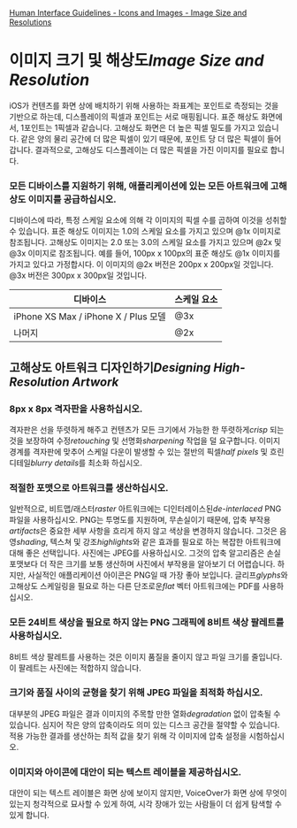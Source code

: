 [Human Interface Guidelines - Icons and Images - Image Size and Resolutions](https://developer.apple.com/design/human-interface-guidelines/ios/icons-and-images/image-size-and-resolution/)

# 이미지 크기 및 해상도*Image Size and Resolution*

iOS가 컨텐츠를 화면 상에 배치하기 위해 사용하는 좌표계는 포인트로 측정되는 것을 기반으로 하는데, 디스플레이의 픽셀과 포인트는 서로 매핑됩니다. 표준 해상도 화면에서, 1포인트는 1픽셀과 같습니다. 고해상도 화면은 더 높은 픽셀 밀도를 가지고 있습니다. 같은 양의 물리 공간에 더 많은 픽셀이 있기 때문에, 포인트 당 더 많은 픽셀이 들어갑니다. 결과적으로, 고해상도 디스플레이는 더 많은 픽셀을 가진 이미지를 필요로 합니다.

### 모든 디바이스를 지원하기 위해, 애플리케이션에 있는 모든 아트워크에 고해상도 이미지를 공급하십시오.

디바이스에 따라, 특정 스케일 요소에 의해 각 이미지의 픽셀 수를 곱하여 이것을 성취할 수 있습니다. 표준 해상도 이미지는 1.0의 스케일 요소를 가지고 있으며 @1x 이미지로 참조됩니다. 고해상도 이미지는 2.0 또는 3.0의 스케일 요소를 가지고 있으며 @2x 및 @3x 이미지로 참조됩니다. 예를 들어, 100px x 100px의 표준 해상도 @1x 이미지를 가지고 있다고 가정합시다. 이 이미지의 @2x 버전은 200px x 200px일 것입니다. @3x 버전은 300px x 300px일 것입니다.

| 디바이스                             | 스케일 요소 |
| ------------------------------------ | ----------- |
| iPhone XS Max / iPhone X / Plus 모델 | @3x         |
| 나머지                               | @2x         |

## 고해상도 아트워크 디자인하기*Designing High-Resolution Artwork*

### 8px x 8px 격자판을 사용하십시오.

격자판은 선을 뚜렷하게 해주고 컨텐츠가 모든 크기에서 가능한 한 뚜렷하게*crisp* 되는 것을 보장하여 수정*retouching* 및 선명화*sharpening* 작업을 덜 요구합니다. 이미지 경계를 격자판에 맞추어 스케일 다운이 발생할 수 있는 절반의 픽셀*half pixels* 및 흐린 디테일*blurry details*를 최소화 하십시오.

### 적절한 포맷으로 아트워크를 생산하십시오.

일반적으로, 비트맵/래스터*raster* 아트워크에는 디인터레이스된*de-interlaced* PNG 파일을 사용하십시오. PNG는 투명도를 지원하며, 무손실이기 때문에, 압축 부작용*artifacts*은 중요한 세부 사항을 흐리게 하지 않고 색상을 변경하지 않습니다. 그것은 음영*shading*, 텍스쳐 및 강조*highlights*와 같은 효과를 필요로 하는 복잡한 아트워크에 대해 좋은 선택입니다. 사진에는 JPEG를 사용하십시오. 그것의 압축 알고리즘은 손실 포맷보다 더 작은 크기를 보통 생산하며 사진에서 부작용을 알아보기 더 어렵습니다. 하지만, 사실적인 애플리케이션 아이콘은 PNG일 때 가장 좋아 보입니다. 글리프*glyphs*와 고해상도 스케일링을 필요로 하는 다른 단조로운*flat* 벡터 아트워크에는 PDF를 사용하십시오.

### 모든 24비트 색상을 필요로 하지 않는 PNG 그래픽에 8비트 색상 팔레트를 사용하십시오.

8비트 색상 팔레트를 사용하는 것은 이미지 품질을 줄이지 않고 파일 크기를 줄입니다. 이 팔레트는 사진에는 적합하지 않습니다.

### 크기와 품질 사이의 균형을 찾기 위해 JPEG 파일을 최적화 하십시오.

대부분의 JPEG 파일은 결과 이미지의 주목할 만한 열화*degradation* 없이 압축될 수 있습니다. 심지어 작은 양의 압축이라도 의미 있는 디스크 공간을 절약할 수 있습니다. 적용 가능한 결과를 생산하는 최적 값을 찾기 위해 각 이미지에 압축 설정을 시험하십시오.

### 이미지와 아이콘에 대안이 되는 텍스트 레이블을 제공하십시오.

대안이 되는 텍스트 레이블은 화면 상에 보이지 않지만, VoiceOver가 화면 상에 무엇이 있는지 청각적으로 묘사할 수 있게 하여, 시각 장애가 있는 사람들이 더 쉽게 탐색할 수 있게 합니다.